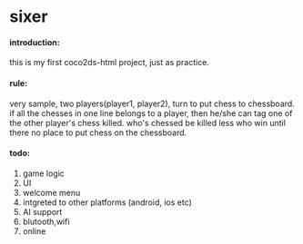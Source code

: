 sixer
=====
#### introduction:
this is my first coco2ds-html project, just as practice.
#### rule:
very sample, two players(player1, player2), turn to put chess to chessboard. if all the chesses in one line belongs to a player, then he/she can tag one of the other player's chess killed. who's chessed be killed less who win until there no place to put chess on the chessboard.
#### todo:
1. game logic
2. UI
3. welcome menu
4. intgreted to other platforms (android, ios etc)
5. AI support
6. blutooth,wifi
7. online